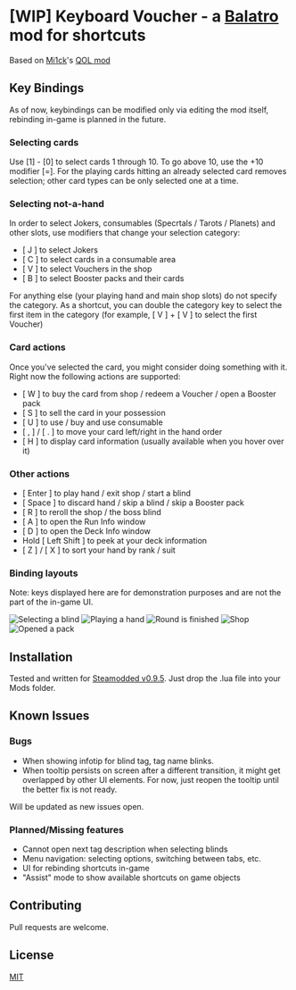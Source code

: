 # [WIP] Keyboard Voucher - a [Balatro](https://store.steampowered.com/app/2379780/Balatro/) mod for shortcuts

Based on [Mi1ck](https://github.com/Mi1cK)'s [QOL mod](https://github.com/Mi1cK/Milcks-QOL)

## Key Bindings

As of now, keybindings can be modified only via editing the mod itself, rebinding in-game is planned in the future.

### Selecting cards

Use [1] - [0] to select cards 1 through 10. To go above 10, use the +10 modifier [=]. For the playing cards hitting an already selected card removes selection; other card types can be only selected one at a time.

### Selecting not-a-hand

In order to select Jokers, consumables (Specrtals / Tarots / Planets) and other slots, use modifiers that change your selection category:
- [ J ] to select Jokers
- [ C ] to select cards in a consumable area
- [ V ] to select Vouchers in the shop
- [ B ] to select Booster packs and their cards

For anything else (your playing hand and main shop slots) do not specify the category. As a shortcut, you can double the category key to select the first item in the category (for example, [ V ] + [ V ] to select the first Voucher)

### Card actions

Once you've selected the card, you might consider doing something with it. Right now the following actions are supported:
- [ W ] to buy the card from shop / redeem a Voucher / open a Booster pack
- [ S ] to sell the card in your possession
- [ U ] to use / buy and use consumable
- [ , ] / [ . ] to move your card left/right in the hand order
- [ H ] to display card information (usually available when you hover over it)

### Other actions

- [ Enter ] to play hand / exit shop / start a blind
- [ Space ] to discard hand / skip a blind / skip a Booster pack
- [ R ] to reroll the shop / the boss blind
- [ A ] to open the Run Info window
- [ D ] to open the Deck Info window
- Hold [ Left Shift ] to peek at your deck information
- [ Z ] / [ X ] to sort your hand by rank / suit

### Binding layouts

Note: keys displayed here are for demonstration purposes and are not the part of the in-game UI.

![Selecting a blind](screenshots/blind_select.png)
![Playing a hand](screenshots/main_screen.png)
![Round is finished](screenshots/round_over.png)
![Shop](screenshots/shop.png)
![Opened a pack](screenshots/opened_pack.png)

## Installation

Tested and written for [Steamodded v0.9.5](https://github.com/Steamopollys/Steamodded/tree/0.9.5). Just drop the .lua file into your Mods folder.

## Known Issues

### Bugs

- When showing infotip for blind tag, tag name blinks.
- When tooltip persists on screen after a different transition, it might get overlapped by other UI elements. For now, just reopen the tooltip until the better fix is not ready.

Will be updated as new issues open.

### Planned/Missing features

- Cannot open next tag description when selecting blinds
- Menu navigation: selecting options, switching between tabs, etc.
- UI for rebinding shortcuts in-game
- "Assist" mode to show available shortcuts on game objects

## Contributing

Pull requests are welcome.

## License

[MIT](https://choosealicense.com/licenses/mit/)

